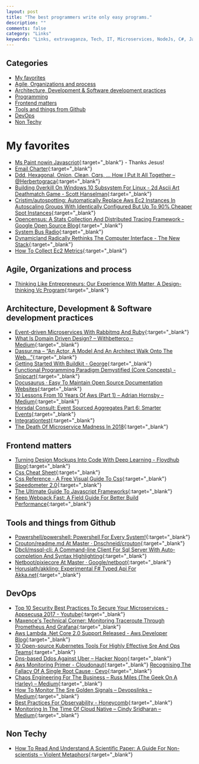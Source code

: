 ```yaml
---
layout: post
title: "The best programmers write only easy programs."
description: ""
comments: false
category: "Links"
keywords: "Links, extravaganza, Tech, IT, Microservices, NodeJs, C#, Javascript, Solution architecture"
---
```


## Categories ##
* [My favorites](#favorites)
* [Agile, Organizations and process](#agile)
* [Architecture, Development & Software development practices](#development)
* [Programming](#net)
* [Frontend matters](#web)
* [Tools and things from Github](#tools)
* [DevOps](#devops)
* [Non Techy](#notechhere)

# My favorites<a name="favorites"></a> #
* [Ms Paint nowin Javascriot](http://jspaint.ml/#local:b3771cdc6759a){:target="_blank"} - Thanks Jesus!
* [Email Charter](http://www.emailcharter.org/){:target="_blank"}
* [Ddd, Hexagonal, Onion, Clean, Cqrs, … How I Put It All Together – @Herbertograca](https://herbertograca.com/2017/11/16/explicit-architecture-01-ddd-hexagonal-onion-clean-cqrs-how-i-put-it-all-together/?__s=rz6syqwso5amykgnmqva){:target="_blank"}
* [Building 0verkill On Windows 10 Subsystem For Linux - 2d Ascii Art Deathmatch Game - Scott Hanselman](https://www.hanselman.com/blog/Building0verkillOnWindows10SubsystemForLinux2DASCIIArtDeathmatchGame.aspx){:target="_blank"}
* [Cristim/autospotting: Automatically Replace Aws Ec2 Instances In Autoscaling Groups With Identically Configured But Up To 90% Cheaper Spot Instances](https://github.com/cristim/autospotting){:target="_blank"}
* [Opencensus: A Stats Collection And Distributed Tracing Framework - Google Open Source Blog](https://opensource.googleblog.com/2018/01/opencensus.html){:target="_blank"}
* [System Bus Radio](https://fulldecent.github.io/system-bus-radio/){:target="_blank"}
* [Dynamicland Radically Rethinks The Computer Interface - The New Stack](https://thenewstack.io/dynamicland-rethinks-computer-interfaces/){:target="_blank"}
* [How To Collect Ec2 Metrics](https://www.datadoghq.com/blog/collecting-ec2-metrics/){:target="_blank"}

## Agile, Organizations and process<a name="agile"></a> ##
* [Thinking Like Entrepreneurs: Our Experience With Matter, A Design-thinking Vc Program](https://open.nytimes.com/thinking-like-entrepreneurs-our-experience-with-matter-a-design-thinking-vc-program-b836f4271c6a){:target="_blank"}

## Architecture, Development & Software development practices <a name="development"></a> ##
* [Event-driven Microservices With Rabbitmq And Ruby](http://blog.kontena.io/event-driven-microservices-with-rabbitmq-and-ruby/){:target="_blank"}
* [What Is Domain Driven Design? – Withbetterco – Medium](https://medium.com/withbetterco/what-is-domain-driven-design-bcf81fc4fdc1?__s=rz6syqwso5amykgnmqva){:target="_blank"}
* [Dassur.ma – “An Actor, A Model And An Architect Walk Onto The Web...”](http://dassur.ma/things/actormodel/?__s=rz6syqwso5amykgnmqva){:target="_blank"}
* [Getting Started With Buildkit - George](http://george.macro.re/posts/getting-started-with-buildkit/){:target="_blank"}
* [Functional Programming Paradigm Demystified (Core Concepts) - Snipcart](https://snipcart.com/blog/functional-programming-paradigm-concepts){:target="_blank"}
* [Docusaurus · Easy To Maintain Open Source Documentation Websites](https://docusaurus.io/){:target="_blank"}
* [10 Lessons From 10 Years Of Aws (Part 1) – Adrian Hornsby – Medium](https://medium.com/@adhorn/10-lessons-from-10-years-of-aws-part-1-258b56703fcf){:target="_blank"}
* [Horsdal Consult: Event Sourced Aggregates Part 6: Smarter Events](http://www.horsdal-consult.dk/2018/01/event-sourced-aggregates-part-6-smarter.html){:target="_blank"}
* [Integrationtest](https://martinfowler.com/bliki/IntegrationTest.html){:target="_blank"}
* [The Death Of Microservice Madness In 2018](http://www.dwmkerr.com/the-death-of-microservice-madness-in-2018/){:target="_blank"}

## Frontend matters <a name="web"></a> ##
* [Turning Design Mockups Into Code With Deep Learning - Floydhub Blog](https://blog.floydhub.com/turning-design-mockups-into-code-with-deep-learning/){:target="_blank"}
* [Css Cheat Sheet](https://adam-marsden.co.uk/css-cheat-sheet/){:target="_blank"}
* [Css Reference - A Free Visual Guide To Css](http://cssreference.io/){:target="_blank"}
* [Speedometer 2.0](http://browserbench.org/Speedometer2.0/){:target="_blank"}
* [The Ultimate Guide To Javascript Frameworks](https://javascriptreport.com/the-ultimate-guide-to-javascript-frameworks/){:target="_blank"}
* [Keep Webpack Fast: A Field Guide For Better Build Performance](https://slack.engineering/keep-webpack-fast-a-field-guide-for-better-build-performance-f56a5995e8f1){:target="_blank"}

## Tools and things from Github <a name="tools"></a> ##
* [Powershell/powershell: Powershell For Every System!](https://github.com/PowerShell/Powershell){:target="_blank"}
* [Crouton/readme.md At Master · Dnschneid/crouton](https://github.com/dnschneid/crouton/blob/master/README.md){:target="_blank"}
* [Dbcli/mssql-cli: A Command-line Client For Sql Server With Auto-completion And Syntax Highlighting](https://github.com/dbcli/mssql-cli/){:target="_blank"}
* [Netboot/pixiecore At Master · Google/netboot](https://github.com/google/netboot/tree/master/pixiecore){:target="_blank"}
* [Horusiath/akkling: Experimental F# Typed Api For Akka.net](https://github.com/horusiath/akkling){:target="_blank"}

## DevOps<a name="devops"></a> ##
* [Top 10 Security Best Practices To Secure Your Microservices - Appsecusa 2017 - Youtube](https://www.youtube.com/watch?v=VtUQINsYXDM){:target="_blank"}
* [Maxence's Technical Corner: Monitoring Traceroute Through Prometheus And Grafana](https://m-button.blogspot.dk/2017/11/monitoring-traceroute-through.html?__s=6izvcszagfpuqzzmdi2h){:target="_blank"}
* [Aws Lambda .Net Core 2.0 Support Released - Aws Developer Blog](https://aws.amazon.com/blogs/developer/aws-lambda-net-core-2-0-support-released/){:target="_blank"}
* [10 Open-source Kubernetes Tools For Highly Effective Sre And Ops Teams](https://abhishek-tiwari.com/10-open-source-tools-for-highly-effective-kubernetes-sre-and-ops-teams/){:target="_blank"}
* [Dns-based Ddos Against Uber – Hacker Noon](https://medium.com/@nykolas.z/dns-based-ddos-against-uber-dabc6818cf75){:target="_blank"}
* [Aws Monitoring Primer - Cloudonaut](https://cloudonaut.io/aws-monitoring-primer/?__s=6izvcszagfpuqzzmdi2h){:target="_blank"}
[Recognising The Fallacy Of A Single Root Cause · Cevo](https://cevo.com.au/post/2017-11-10-fallacy-of-a-single-root-cause/){:target="_blank"}
* [Chaos Engineering For The Business – Russ Miles (The Geek On A Harley) – Medium](https://medium.com/russmiles/chaos-engineering-for-the-business-17b723f26361){:target="_blank"}
* [How To Monitor The Sre Golden Signals – Devopslinks – Medium](https://medium.com/devopslinks/how-to-monitor-the-sre-golden-signals-1391cadc7524?__s=6izvcszagfpuqzzmdi2h){:target="_blank"}
* [Best Practices For Observability - Honeycomb](https://honeycomb.io/blog/2017/11/best-practices-for-observability/?__s=6izvcszagfpuqzzmdi2h){:target="_blank"}
* [Monitoring In The Time Of Cloud Native – Cindy Sridharan – Medium](https://medium.com/@copyconstruct/monitoring-in-the-time-of-cloud-native-c87c7a5bfa3e?__s=6izvcszagfpuqzzmdi2h){:target="_blank"}

## Non Techy<a name="notechere"></a> ##
* [How To Read And Understand A Scientific Paper: A Guide For Non-scientists – Violent Metaphors](https://violentmetaphors.com/2013/08/25/how-to-read-and-understand-a-scientific-paper-2/){:target="_blank"}